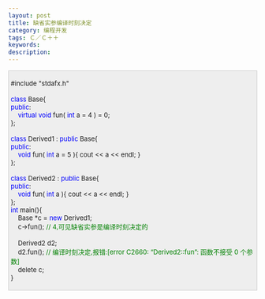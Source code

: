 ```yaml
---
layout: post
title: 缺省实参编译时刻决定
category: 编程开发
tags: Ｃ／Ｃ＋＋
keywords: 
description: 
---
```


<div
style="border-bottom:#cccccc 1px solid;border-left:#cccccc 1px solid;padding-bottom:4px;background-color:#eeeeee;padding-left:4px;width:98%;padding-right:5px;font-size:13px;word-break:break-all;border-top:#cccccc 1px solid;border-right:#cccccc 1px solid;padding-top:4px;">

\#include "stdafx.h"\
\
 <span style="color:#0000ff;">class</span> Base{\
 <span style="color:#0000ff;">public</span>:\
     <span style="color:#0000ff;">virtual</span> <span
style="color:#0000ff;">void</span> fun( <span
style="color:#0000ff;">int</span> a = 4 ) = 0;\
 };\
\
 <span style="color:#0000ff;">class</span> Derived1 : <span
style="color:#0000ff;">public</span> Base{\
 <span style="color:#0000ff;">public</span>:\
     <span style="color:#0000ff;">void</span> fun( <span
style="color:#0000ff;">int</span> a = 5 ){ cout \<\< a \<\< endl; }\
 };\
\
 <span style="color:#0000ff;">class</span> Derived2 : <span
style="color:#0000ff;">public</span> Base{\
 <span style="color:#0000ff;">public</span>:\
     <span style="color:#0000ff;">void</span> fun( <span
style="color:#0000ff;">int</span> a ){ cout \<\< a \<\< endl; }\
 };\
 <span style="color:#0000ff;">int</span> main(){\
     Base \*c = <span style="color:#0000ff;">new</span> Derived1;\
     c-\>fun(); <span style="color:#008000;">//</span><span
style="color:#008000;"> 4,可见缺省实参是编译时刻决定的</span><span
style="color:#008000;">\
 </span>\
     Derived2 d2;\
     d2.fun(); <span style="color:#008000;">//</span><span
style="color:#008000;"> 编译时刻决定,报错:[error C2660: “Derived2::fun”: 函数不接受 0 个参数]</span><span
style="color:#008000;">\
 </span>    delete c;\
 }

</div>






